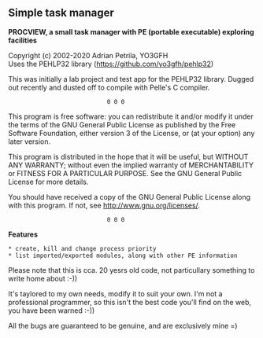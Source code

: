﻿## Simple task manager

**PROCVIEW, a small task manager with PE (portable executable) exploring facilities**

Copyright (c) 2002-2020 Adrian Petrila, YO3GFH<br>
Uses the PEHLP32 library (https://github.com/yo3gfh/pehlp32)
    
This was initially a lab project and test app for the PEHLP32 library.
Dugged out recently and dusted off to compile with Pelle's C compiler.
    
                                0 0 0
                                
This program is free software: you can redistribute it and/or modify
it under the terms of the GNU General Public License as published by
the Free Software Foundation, either version 3 of the License, or
(at your option) any later version.

This program is distributed in the hope that it will be useful,
but WITHOUT ANY WARRANTY; without even the implied warranty of
MERCHANTABILITY or FITNESS FOR A PARTICULAR PURPOSE.  See the
GNU General Public License for more details.

You should have received a copy of the GNU General Public License
along with this program.  If not, see <http://www.gnu.org/licenses/>.

                                0 0 0 

**Features**
    
    * create, kill and change process priority
    * list imported/exported modules, along with other PE information
        
Please note that this is cca. 20 yesrs old code, not particullary something
to write home about :-))
   
It's taylored to my own needs, modify it to suit your own. I'm not a professional programmer,
so this isn't the best code you'll find on the web, you have been warned :-))

All the bugs are guaranteed to be genuine, and are exclusively mine =)